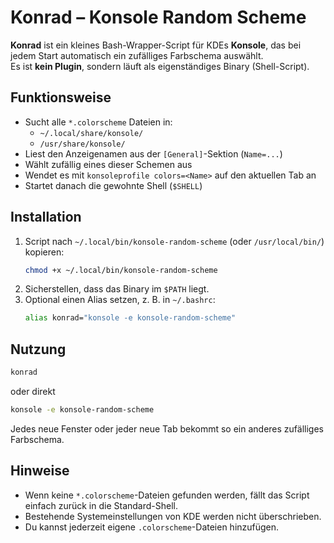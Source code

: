 # Konrad – Konsole Random Scheme

**Konrad** ist ein kleines Bash-Wrapper-Script für KDEs **Konsole**, das bei jedem Start automatisch ein zufälliges Farbschema auswählt.  
Es ist **kein Plugin**, sondern läuft als eigenständiges Binary (Shell-Script).  

## Funktionsweise
- Sucht alle `*.colorscheme` Dateien in:
  - `~/.local/share/konsole/`
  - `/usr/share/konsole/`
- Liest den Anzeigenamen aus der `[General]`-Sektion (`Name=...`)
- Wählt zufällig eines dieser Schemen aus
- Wendet es mit `konsoleprofile colors=<Name>` auf den aktuellen Tab an
- Startet danach die gewohnte Shell (`$SHELL`)

## Installation
1. Script nach `~/.local/bin/konsole-random-scheme` (oder `/usr/local/bin/`) kopieren:
   ```bash
   chmod +x ~/.local/bin/konsole-random-scheme
   ```
2. Sicherstellen, dass das Binary im `$PATH` liegt.
3. Optional einen Alias setzen, z. B. in `~/.bashrc`:
   ```bash
   alias konrad="konsole -e konsole-random-scheme"
   ```

## Nutzung
```bash
konrad
```
oder direkt  
```bash
konsole -e konsole-random-scheme
```

Jedes neue Fenster oder jeder neue Tab bekommt so ein anderes zufälliges Farbschema.

## Hinweise
- Wenn keine `*.colorscheme`-Dateien gefunden werden, fällt das Script einfach zurück in die Standard-Shell.
- Bestehende Systemeinstellungen von KDE werden nicht überschrieben.  
- Du kannst jederzeit eigene `.colorscheme`-Dateien hinzufügen.
